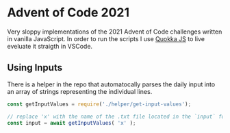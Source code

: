 # Advent of Code 2021

Very sloppy implementations of the 2021 Advent of Code challenges written in vanilla JavaScript. In order to run the scripts I use [Quokka JS](https://quokkajs.com) to live eveluate it straigth in VSCode. 

## Using Inputs
There is a helper in the repo that automatocally parses the daily input into an array of strings representing the individual lines.

```js
const getInputValues = require('./helper/get-input-values');

// replace 'x' with the name of the .txt file located in the `input` folder
const input = await getInputValues( 'x' );
```